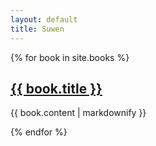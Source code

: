 ```yaml
---
layout: default
title: Suwen
---
```


{% for book in site.books %}
  <h2>
    <a href="{{ book.url }}">
      {{ book.title }}
    </a>
  </h2>
  <p>{{ book.content | markdownify }}</p>
{% endfor %}